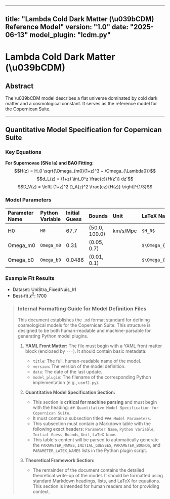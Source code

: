 <!-- DEV NOTE (v1.5a): Split LCDM into two-file format using lcdm.py -->
<!-- DEV NOTE (v1.5a): Removed duplicated bullet line in documentation. -->
---
title: "Lambda Cold Dark Matter (\u039bCDM) Reference Model"
version: "1.0"
date: "2025-06-13"
model_plugin: "lcdm.py"
---

# Lambda Cold Dark Matter (\u039bCDM)

## Abstract
The \u039bCDM model describes a flat universe dominated by cold dark matter
and a cosmological constant. It serves as the reference model for the
Copernican Suite.

---

## Quantitative Model Specification for Copernican Suite

### Key Equations
**For Supernovae (SNe Ia) and BAO Fitting:**
$$H(z) = H_0 \sqrt{\Omega_{m0}(1+z)^3 + \Omega_{\Lambda0}}$$
$$d_L(z) = (1+z) \int_0^z \frac{c}{H(z')} dz'$$
$$D_V(z) = \left[ (1+z)^2 D_A(z)^2 \frac{cz}{H(z)} \right]^{1/3}$$

### Model Parameters
| Parameter Name | Python Variable | Initial Guess | Bounds | Unit | LaTeX Name |
| :--- | :--- | :--- | :--- | :--- | :--- |
| H0 | `H0` | 67.7 | (50.0, 100.0) | km/s/Mpc | `$H_0$` |
| Omega_m0 | `Omega_m0` | 0.31 | (0.05, 0.7) | | `$\Omega_{m0}$` |
| Omega_b0 | `Omega_b0` | 0.0486 | (0.01, 0.1) | | `$\Omega_{b0}$` |

### Example Fit Results
- Dataset: UniStra_FixedNuis_h1
- Best-fit $\chi^2$: 1700

> ### **Internal Formatting Guide for Model Definition Files**
>
> This document establishes the `.md` format standard for defining cosmological models for the Copernican Suite. This structure is designed to be both human-readable and machine-parsable for generating Python model plugins.
>
> 1.  **YAML Front Matter:** The file must begin with a YAML front matter block (enclosed by `---`). It should contain basic metadata:
>     -   `title`: The full, human-readable name of the model.
>     -   `version`: The version of the model definition.
>     -   `date`: The date of the last update.
>     -   `model_plugin`: The filename of the corresponding Python implementation (e.g., `usmf2.py`).
>
> 2.  **Quantitative Model Specification Section:**
>     -   This section is **critical for machine parsing** and must begin with the heading: `## Quantitative Model Specification for Copernican Suite`.
>     -   It must contain a subsection titled `### Model Parameters`.
>     -   This subsection must contain a Markdown table with the following exact headers: `Parameter Name`, `Python Variable`, `Initial Guess`, `Bounds`, `Unit`, `LaTeX Name`.
>     -   This table's content will be parsed to automatically generate the `PARAMETER_NAMES`, `INITIAL_GUESSES`, `PARAMETER_BOUNDS`, and `PARAMETER_LATEX_NAMES` lists in the Python plugin script.
>
> 3.  **Theoretical Framework Section:**
>     -   The remainder of the document contains the detailed theoretical write-up of the model. It should be formatted using standard Markdown headings, lists, and LaTeX for equations. This section is intended for human readers and for providing context.



